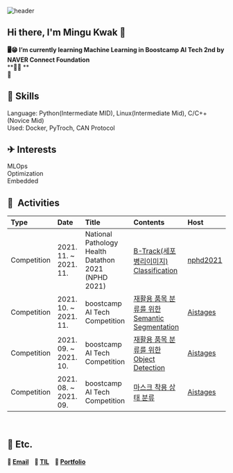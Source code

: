 ![header](https://capsule-render.vercel.app/api?type=waving&&color=0:000000,100:0f9b0f&height=180&section=header&reversak=flase&text=Mingu%20Kwak&fontSize=50&fontColor=ffffff&fontAlign=80&fontAlignY=35)
<!-- https://github.com/kyechan99/capsule-render#egg -->

## Hi there, I'm Mingu Kwak 👋

**🖥😁 I’m currently learning Machine Learning in Boostcamp AI Tech 2nd by NAVER Connect Foundation**<br>
**📍🧐 **
<br>
🧐
## 🔨 Skills
Language: Python(Intermediate MID), Linux(Intermediate Mid), C/C++(Novice Mid)<br>
Used: Docker, PyTroch, CAN Protocol
<br>

## ✈ Interests
MLOps<br>
Optimization<br>
Embedded
<br>

## 🎡 &nbsp;Activities
|   Type    |   Date | Title    | Contents | Host |
|   :---    |   :--- | :------------------------------------------   | :--- |:--- |
|Competition| 2021. 11. ~ 2021. 11. | National Pathology Health Datathon 2021<br>(NPHD 2021)| [B-Track(세포 병리이미지) Classification](https://github.com/deokgu/data-ton)| [nphd2021](http://nphd2021.co.kr/)|
|Competition| 2021. 10. ~ 2021. 11. | boostcamp AI Tech Competition |[재활용 품목 분류를 위한 Semantic Segmentation](https://github.com/deokgu/semantic-segmentation-level2-cv-09) | [Aistages](https://stages.ai/)|
| Competition| 2021. 09. ~ 2021. 10.| boostcamp AI Tech Competition|[재활용 품목 분류를 위한 Object Detection](https://github.com/deokgu/object-detection-level2-cv-09) | [Aistages](https://stages.ai/)|
| Competition|  2021. 08. ~ 2021. 09. | boostcamp AI Tech Competition|[마스크 착용 상태 분류](https://github.com/deokgu/image-classification-level1-23) | [Aistages](https://stages.ai/)|
<br>

## 👀 Etc.
#### 📩 [Email](onefence1994@gmail.com) &nbsp;&nbsp; 💾 [TIL](https://github.com/deokgu/deokgu/wiki) &nbsp;&nbsp; 🧾 [Portfolio](https://deokgu.notion.site/Mingu-Kwak-ab947ff547884075991fd7fdbd44ee41)
<!-- https://github.com/iloveslowfood -->
<br>

